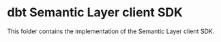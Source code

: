 # dbt Semantic Layer client SDK

This folder contains the implementation of the Semantic Layer client SDK.


